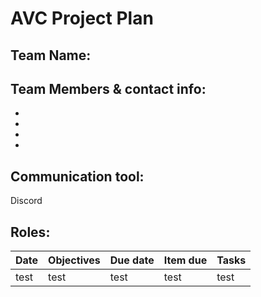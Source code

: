 # AVC Project Plan

## Team Name:

## Team Members & contact info:
-
-
-
-

## Communication tool:
Discord

## Roles:

Date | Objectives | Due date | Item due | Tasks
--- | --- | --- | --- | ---
 test | test | test | test | test
